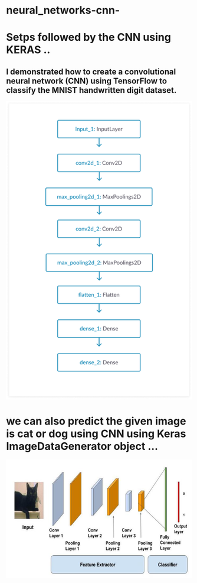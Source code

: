 # neural_networks-cnn-
# Setps  followed by the  CNN using KERAS ..

## I demonstrated how to create a convolutional neural network (CNN) using TensorFlow to classify the MNIST handwritten digit dataset.

![CNN](https://github.com/pavantanniru/neural_networks-cnn-/blob/main/steps_img_of_CNN.png?raw=true)


# we can also predict the given image is  cat or dog using CNN using Keras ImageDataGenerator object ...

![CNN_img](https://github.com/pavantanniru/neural_networks-cnn-/blob/main/CNN_img.jpg?raw=true)


